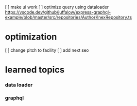 [ ] make ui work
[ ] optimize query using dataloader https://vscode.dev/github/juffalow/express-graphql-example/blob/master/src/repositories/AuthorKnexRepository.ts

# optimization

[ ] change pitch to facility
[ ] add next seo
# learned topics

### data loader

### graphql
